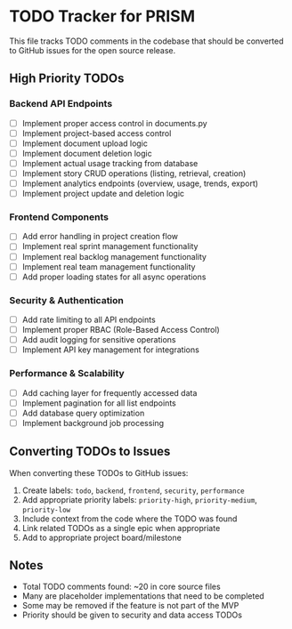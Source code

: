 # TODO Tracker for PRISM

This file tracks TODO comments in the codebase that should be converted to GitHub issues for the open source release.

## High Priority TODOs

### Backend API Endpoints
- [ ] Implement proper access control in documents.py
- [ ] Implement project-based access control
- [ ] Implement document upload logic
- [ ] Implement document deletion logic
- [ ] Implement actual usage tracking from database
- [ ] Implement story CRUD operations (listing, retrieval, creation)
- [ ] Implement analytics endpoints (overview, usage, trends, export)
- [ ] Implement project update and deletion logic

### Frontend Components
- [ ] Add error handling in project creation flow
- [ ] Implement real sprint management functionality
- [ ] Implement real backlog management functionality
- [ ] Implement real team management functionality
- [ ] Add proper loading states for all async operations

### Security & Authentication
- [ ] Add rate limiting to all API endpoints
- [ ] Implement proper RBAC (Role-Based Access Control)
- [ ] Add audit logging for sensitive operations
- [ ] Implement API key management for integrations

### Performance & Scalability
- [ ] Add caching layer for frequently accessed data
- [ ] Implement pagination for all list endpoints
- [ ] Add database query optimization
- [ ] Implement background job processing

## Converting TODOs to Issues

When converting these TODOs to GitHub issues:

1. Create labels: `todo`, `backend`, `frontend`, `security`, `performance`
2. Add appropriate priority labels: `priority-high`, `priority-medium`, `priority-low`
3. Include context from the code where the TODO was found
4. Link related TODOs as a single epic when appropriate
5. Add to appropriate project board/milestone

## Notes

- Total TODO comments found: ~20 in core source files
- Many are placeholder implementations that need to be completed
- Some may be removed if the feature is not part of the MVP
- Priority should be given to security and data access TODOs
